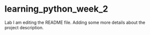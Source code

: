# learning_python_week_2
Lab
I am editing the README file. Adding some more details about the project description.
